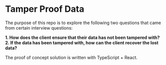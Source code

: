 # Tamper Proof Data

The purpose of this repo is to explore the following two questions that came from certain interview questions:

**1. How does the client ensure that their data has not been tampered with?**
<br />
**2. If the data has been tampered with, how can the client recover the lost data?**


The proof of concept solution is written with TypeScript + React.
